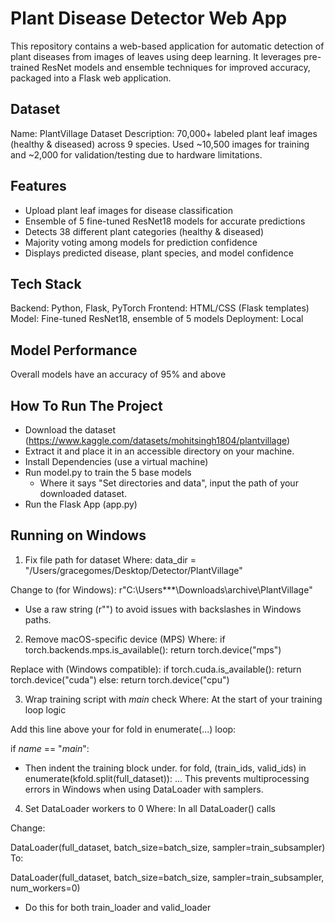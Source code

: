 # Plant Disease Detector Web App

This repository contains a web-based application for automatic detection of plant diseases from images of leaves using deep learning. 
It leverages pre-trained ResNet models and ensemble techniques for improved accuracy, packaged into a Flask web application.

## Dataset

Name: PlantVillage Dataset
Description: 70,000+ labeled plant leaf images (healthy & diseased) across 9 species. Used ~10,500 images for training and ~2,000 for validation/testing due to hardware limitations.

## Features

- Upload plant leaf images for disease classification
- Ensemble of 5 fine-tuned ResNet18 models for accurate predictions
- Detects 38 different plant categories (healthy & diseased)
- Majority voting among models for prediction confidence
- Displays predicted disease, plant species, and model confidence

## Tech Stack
Backend: Python, Flask, PyTorch
Frontend: HTML/CSS (Flask templates)
Model: Fine-tuned ResNet18, ensemble of 5 models
Deployment: Local 

## Model Performance
Overall models have an accuracy of 95% and above

## How To Run The Project
- Download the dataset (https://www.kaggle.com/datasets/mohitsingh1804/plantvillage)
- Extract it and place it in an accessible directory on your machine.
- Install Dependencies (use a virtual machine)
- Run model.py to train the 5 base models
  - Where it says "Set directories and data", input the path of your downloaded dataset.
- Run the Flask App (app.py)

## Running on Windows

1. Fix file path for dataset
Where:
data_dir = "/Users/gracegomes/Desktop/Detector/PlantVillage"

Change to (for Windows):
r"C:\Users\***\Downloads\archive\PlantVillage"

- Use a raw string (r"") to avoid issues with backslashes in Windows paths.

2. Remove macOS-specific device (MPS)
Where:
if torch.backends.mps.is_available():
    return torch.device("mps")

Replace with (Windows compatible):
if torch.cuda.is_available():
    return torch.device("cuda")
else:
    return torch.device("cpu")

3. Wrap training script with _main_ check
Where: At the start of your training loop logic

Add this line above your for fold in enumerate(...) loop:

if _name_ == "_main_":

* Then indent the training block under.
    for fold, (train_ids, valid_ids) in enumerate(kfold.split(full_dataset)):
        ...
This prevents multiprocessing errors in Windows when using DataLoader with samplers.

4. Set DataLoader workers to 0
Where: In all DataLoader() calls

Change:

DataLoader(full_dataset, batch_size=batch_size, sampler=train_subsampler)
To:


DataLoader(full_dataset, batch_size=batch_size, sampler=train_subsampler, num_workers=0)
* Do this for both train_loader and valid_loader
